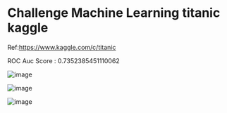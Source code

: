 # Challenge Machine Learning titanic kaggle
Ref:https://www.kaggle.com/c/titanic

ROC Auc Score : 0.7352385451110062

![image](https://user-images.githubusercontent.com/57879409/193498109-86e7c8bb-ef81-471a-9960-89e2a0d1729f.png)

![image](https://user-images.githubusercontent.com/57879409/193498145-65a64085-4330-419d-81fa-c4292865c414.png)

![image](https://user-images.githubusercontent.com/57879409/193498172-cebb5c5c-1eed-43d6-956c-0e4877e318d4.png)

